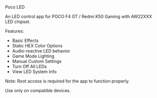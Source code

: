 Poco LED

An LED control app for POCO F4 GT / Redmi K50 Gaming with AW22XXX LED chipset.

Features:
- Basic Effects
- Static HEX Color Options
- Audio-reactive LED behavior
- Game Mode Lighting
- Manual Custom Settings
- Turn Off All LEDs
- View LED System Info

Note:
Root access is required for the app to function properly.

Use only on compatible devices.
